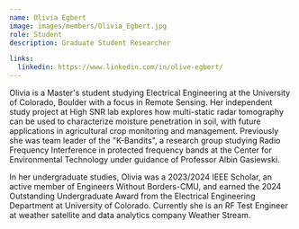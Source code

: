 ```yaml
---
name: Olivia Egbert
image: images/members/Olivia_Egbert.jpg
role: Student
description: Graduate Student Researcher

links:
  linkedin: https://www.linkedin.com/in/olive-egbert/
---
```


Olivia is a Master's student studying Electrical Engineering at the University of Colorado, Boulder with a focus in Remote Sensing. Her independent study project at High SNR lab explores how multi-static radar tomography can be used to characterize moisture penetration in soil, with future applications in agricultural crop monitoring and management. Previously she was team leader of the "K-Bandits", a research group studying Radio Frequency Interference in protected frequency bands at the Center for Environmental Technology under guidance of Professor Albin Gasiewski. 

In her undergraduate studies, Olivia was a 2023/2024 IEEE Scholar, an active member of Engineers Without Borders-CMU, and earned the 2024 Outstanding Undergraduate Award from the Electrical Engineering Department at University of Colorado. Currently she is an RF Test Engineer at weather satellite and data analytics company Weather Stream.

